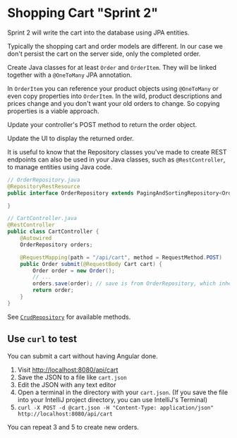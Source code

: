 # Shopping Cart "Sprint 2"

Sprint 2 will write the cart into the database using JPA entities.

Typically the shopping cart and order models are different. In our case we don't persist the cart on the server side, only the completed order.

Create Java classes for at least `Order` and `OrderItem`. They will be linked together with a `@OneToMany` JPA annotation.

In `OrderItem` you can reference your product objects using `@OneToMany` or even copy properties into `OrderItem`. In the wild, product descriptions and prices change and you don't want your old orders to change. So copying properties is a viable approach.

Update your controller's POST method to return the order object.

Update the UI to display the returned order.

It is useful to know that the Repository classes you've made to create REST endpoints can also be used in your Java classes, such as `@RestController`, to manage entities using Java code.

```java
// OrderRepository.java
@RepositoryRestResource
public interface OrderRepository extends PagingAndSortingRepository<Order, Long> {

}
```

```java
// CartController.java
@RestController
public class CartController {
    @Autowired
    OrderRepository orders;

    @RequestMapping(path = "/api/cart", method = RequestMethod.POST)
    public Order submit(@RequestBody Cart cart) {
        Order order = new Order();
        // ...
        orders.save(order); // save is from OrderRepository, which inherits it from CrudRepository
        return order;
    }
}
```

See [`CrudRepository`](https://docs.spring.io/spring-data/commons/docs/current/api/org/springframework/data/repository/CrudRepository.html) for available methods.

## Use `curl` to test

You can submit a cart without having Angular done.

1. Visit <http://localhost:8080/api/cart>
2. Save the JSON to a file like `cart.json`
3. Edit the JSON with any text editor
4. Open a terminal in the directory with your `cart.json`. (If you save the file into your IntelliJ project directory, you can use IntelliJ's Terminal)
5. `curl -X POST -d @cart.json -H "Content-Type: application/json" http://localhost:8080/api/cart`

You can repeat 3 and 5 to create new orders.

